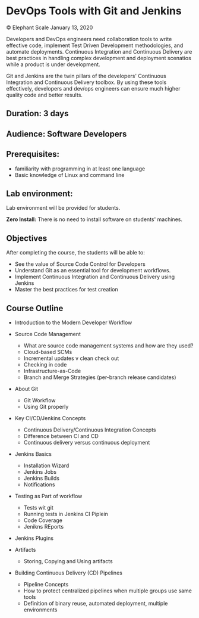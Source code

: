 # DevOps Tools with Git and Jenkins

© Elephant Scale
January 13, 2020

Developers and DevOps engineers need collaboration tools to write effective code, 
implement Test Driven Development methodologies, and automate deployments. Continuous Integration and 
Continuous Delivery are best practices in handling complex development and 
deployment scenatios while a product is under development.

Git and Jenkins are the twin pillars of the developers' Continuous Integration and
Continuous Delivery toolbox.  By using these tools effectively, developers and dev/ops
engineers can ensure much higher quality code and better results.


## Duration: 3 days
## Audience: Software Developers
## Prerequisites:
 * familiarity with programming in at least one language
 * Basic knowledge of Linux and command line

## Lab environment:
Lab environment will be provided for students.  

**Zero Install:** There is no need to install software on students' machines.


## Objectives

After completing the course, the students will be able to:
 * See the value of Source Code Control for Developers
 * Understand Git as an essential tool for development workflows.
 * Implement Continuous Integration and Continuous Delivery using Jenkins
 * Master the best practices for test creation


## Course Outline

 * Introduction to the Modern Developer Workflow

 * Source Code Management 
   - What are source code management systems and how are they used?
   - Cloud-based SCMs
   - Incremental updates v clean check out
   - Checking in code
   - Infrastructure-as-Code
   - Branch and Merge Strategies (per-branch release candidates)

* About Git
   - Git Workflow
   - Using Git properly

 * Key CI/CD/Jenkins Concepts
   - Continuous Delivery/Continuous Integration Concepts
   - Difference between CI and CD
   - Continuous delivery versus continuous deployment


 * Jenkins Basics
   - Installation Wizard
   - Jenkins Jobs
   - Jenkins Builds
   - Notifications


 * Testing as Part of workflow
   - Tests wit git 
   - Running tests in Jenkins CI Piplein 
   - Code Coverage
   - Jenikns REports

 * Jenkins Plugins

 * Artifacts
   - Storing, Copying and Using artifacts

 * Building Continuous Delivery (CD) Pipelines
   - Pipeline Concepts
   - How to protect centralized pipelines when multiple groups use same tools
   - Definition of binary reuse, automated deployment, multiple environments


